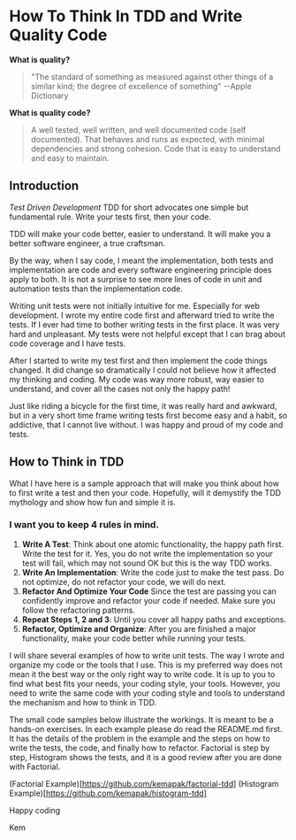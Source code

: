 # How To Think In TDD and Write Quality Code

**What is quality?**
>"The standard of something as measured against other things of a similar kind; the degree of excellence of something" --Apple Dictionary

**What is quality code?**
>A well tested, well written, and well documented code (self documented). That behaves and runs as expected, with minimal dependencies and strong cohesion. Code that is easy to understand and easy to maintain.

## Introduction
_Test Driven Development_ TDD for short advocates one simple but fundamental rule. Write your tests first, then your code.

TDD will make your code better, easier to understand. It will make you a better software engineer, a true craftsman.

By the way, when I say code, I meant the implementation, both tests and implementation are code and every software engineering principle does apply to both. It is not a surprise to see more lines of code in unit and automation tests than the implementation code.

Writing unit tests were not initially intuitive for me. Especially for web development. I wrote my entire code first and afterward tried to write the tests. If I ever had time to bother writing tests in the first place. It was very hard and unpleasant. My tests were not helpful except that I can brag about code coverage and I have tests.

After I started to write my test first and then implement the code things changed. It did change so dramatically I could not believe how it affected my thinking and coding. My code was way more robust, way easier to understand, and cover all the cases not only the happy path!

Just like riding a bicycle for the first time, it was really hard and awkward, but in a very short time frame writing tests first become easy and a habit, so addictive, that I cannot live without. I was happy and proud of my code and tests.

## How to Think in TDD
What I have here is a sample approach that will make you think about how to first write a test and then your code. Hopefully, will it demystify the TDD mythology and show how fun and simple it is.

### I want you to keep 4 rules in mind.
1. **Write A Test**: Think about one atomic functionality, the happy path first. Write the test for it. Yes, you do not write the implementation so your test will fail, which may not sound OK but this is the way TDD works.
1. **Write An Implementation**: Write the code just to make the test pass. Do not optimize, do not refactor your code, we will do next.
1. **Refactor And Optimize Your Code** Since the test are passing you can confidently improve and refactor your code if needed. Make sure you follow the refactoring patterns.
1. **Repeat Steps 1, 2 and 3**: Until you cover all happy paths and exceptions.
1. **Refactor, Optimize and Organize**: After you are finished a major functionality, make your code better while running your tests.

I will share several examples of how to write unit tests. The way I wrote and organize my code or the tools that I use. This is my preferred way does not mean it the best way or the only right way to write code. It is up to you to find what best fits your needs, your coding style, your tools. However, you need to write the same code with your coding style and tools to understand the mechanism and how to think in TDD.

The small code samples below illustrate the workings. It is meant to be a hands-on exercises. In each example please do read the README.md first. It has the details of the problem in the example and the steps on how to write the tests, the code, and finally how to refactor. Factorial is step by step, Histogram shows the tests, and it is a good review after you are done with Factorial.

(Factorial Example)[https://github.com/kemapak/factorial-tdd]
(Histogram Example)[https://github.com/kemapak/histogram-tdd]

Happy coding

Kem


